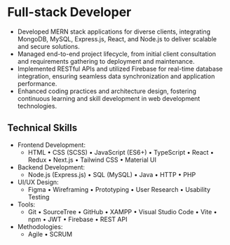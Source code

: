 # Full-stack Developer
- Developed MERN stack applications for diverse clients, integrating MongoDB, MySQL, Express.js, React, and Node.js to deliver scalable and secure solutions.
- Managed end-to-end project lifecycle, from initial client consultation and requirements gathering to deployment and maintenance.
- Implemented RESTful APIs and utilized Firebase for real-time database integration, ensuring seamless data synchronization and application performance.
- Enhanced coding practices and architecture design, fostering continuous learning and skill development in web development technologies.

## Technical Skills
- Frontend Development:
  - HTML • CSS (SCSS) • JavaScript (ES6+) • TypeScript • React • Redux • Next.js • Tailwind CSS • Material UI
- Backend Development:
  - Node.js (Express.js) • SQL (MySQL) • Java • HTTP • PHP
- UI/UX Design:
  - Figma • Wireframing • Prototyping • User Research • Usability Testing
- Tools:
  - Git • SourceTree • GitHub • XAMPP • Visual Studio Code • Vite • npm • JWT • Firebase • REST API
- Methodologies:
  - Agile • SCRUM
